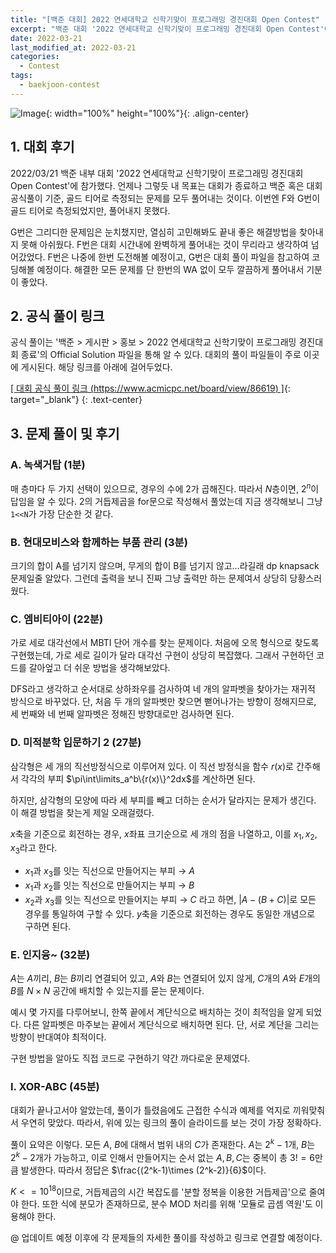 ```yaml
---
title: "[백준 대회] 2022 연세대학교 신학기맞이 프로그래밍 경진대회 Open Contest"
excerpt: "백준 대회 '2022 연세대학교 신학기맞이 프로그래밍 경진대회 Open Contest'에 참가하여 문제를 푼 소감과 간단한 풀이 작성"
date: 2022-03-21
last_modified_at: 2022-03-21
categories:
  - Contest
tags:
  - baekjoon-contest
---
```


![Image](https://user-images.githubusercontent.com/30232837/159193454-66c86f03-0843-40ef-9390-0fb218650d4a.png "baekjoon contest"){: width="100%" height="100%"}{: .align-center}

## 1. 대회 후기
2022/03/21 백준 내부 대회 '2022 연세대학교 신학기맞이 프로그래밍 경진대회 Open Contest'에 참가했다. 언제나 그렇듯 내 목표는 대회가 종료하고 백준 혹은 대회 공식풀이 기준, 골드 티어로 측정되는 문제를 모두 풀어내는 것이다. 이번엔 F와 G번이 골드 티어로 측정되었지만, 풀어내지 못했다. 

G번은 그리디한 문제임은 눈치챘지만, 열심히 고민해봐도 끝내 좋은 해결방법을 찾아내지 못해 아쉬웠다. F번은 대회 시간내에 완벽하게 풀어내는 것이 무리라고 생각하여 넘어갔었다. F번은 나중에 한번 도전해볼 예정이고, G번은 대회 풀이 파일을 참고하여 코딩해볼 예정이다. 해결한 모든 문제를 단 한번의 WA 없이 모두 깔끔하게 풀어내서 기분이 좋았다.

## 2. 공식 풀이 링크
공식 풀이는 '백준 > 게시판 > 홍보 > 2022 연세대학교 신학기맞이 프로그래밍 경진대회 종료'의 Official Solution 파일을 통해 알 수 있다. 대회의 풀이 파일들이 주로 이곳에 게시된다. 해당 링크를 아래에 걸어두었다.

[[ 대회 공식 풀이 링크 (https://www.acmicpc.net/board/view/86619) ]](https://www.acmicpc.net/board/view/86619){: target="_blank"}
{: .text-center}

## 3. 문제 풀이 및 후기

### A. 녹색거탑 (1분)

매 층마다 두 가지 선택이 있으므로, 경우의 수에 2가 곱해진다. 따라서 $N$층이면, $2^n$이 답임을 알 수 있다. 2의 거듭제곱을 for문으로 작성해서 풀었는데 지금 생각해보니 그냥 ```1<<N```가 가장 단순한 것 같다.

### B. 현대모비스와 함께하는 부품 관리 (3분)

크기의 합이 A를 넘기지 않으며, 무게의 합이 B를 넘기지 않고...라길래 dp knapsack 문제일줄 알았다. 그런데 출력을 보니 진짜 그냥 출력만 하는 문제여서 상당히 당황스러웠다.

### C. 엠비티아이 (22분)

가로 세로 대각선에서 MBTI 단어 개수를 찾는 문제이다. 처음에 오목 형식으로 찾도록 구현했는데, 가로 세로 길이가 달라 대각선 구현이 상당히 복잡했다. 그래서 구현하던 코드를 갈아엎고 더 쉬운 방법을 생각해보았다.

DFS라고 생각하고 순서대로 상하좌우를 검사하여 네 개의 알파벳을 찾아가는 재귀적 방식으로 바꾸었다. 단, 처음 두 개의 알파벳만 찾으면 뻗어나가는 방향이 정해지므로, 세 번째와 네 번째 알파벳은 정해진 방향대로만 검사하면 된다.

### D. 미적분학 입문하기 2 (27분)

삼각형은 세 개의 직선방정식으로 이루어져 있다. 이 직선 방정식을 함수 $r(x)$로 간주해서 각각의 부피 $\pi\int\limits_a^b\{r(x)\}^2dx$를 계산하면 된다.

하지만, 삼각형의 모양에 따라 세 부피를 빼고 더하는 순서가 달라지는 문제가 생긴다. 이 해결 방법을 찾는게 제일 오래걸렸다.

$x$축을 기준으로 회전하는 경우, $x$좌표 크기순으로 세 개의 점을 나열하고, 이를 $x_1, x_2, x_3$라고 한다.
* $x_1$과 $x_3$를 잇는 직선으로 만들어지는 부피 $\rightarrow$ $A$
* $x_1$과 $x_2$를 잇는 직선으로 만들어지는 부피 $\rightarrow$ $B$
* $x_2$과 $x_3$를 잇는 직선으로 만들어지는 부피 $\rightarrow$ $C$
라고 하면, $|A - (B + C)|$로 모든 경우를 통일하여 구할 수 있다. $y$축을 기준으로 회전하는 경우도 동일한 개념으로 구하면 된다.

### E. 인지융~ (32분)

$A$는 $A$끼리, $B$는 $B$끼리 연결되어 있고, $A$와 $B$는 연결되어 있지 않게, $C$개의 $A$와 $E$개의 $B$를 $N\times N$ 공간에 배치할 수 있는지를 묻는 문제이다.

예시 몇 가지를 다루어보니, 한쪽 끝에서 계단식으로 배치하는 것이 최적임을 알게 되었다. 다른 알파벳은 마주보는 끝에서 계단식으로 배치하면 된다. 단, 서로 계단을 그리는 방향이 반대여야 최적이다.

구현 방법을 알아도 직접 코드로 구현하기 약간 까다로운 문제였다. 

### I. XOR-ABC (45분)

대회가 끝나고서야 알았는데, 풀이가 틀렸음에도 근접한 수식과 예제를 억지로 끼워맞춰서 우연히 맞았다. 따라서, 위에 있는 링크의 풀이 슬라이드를 보는 것이 가장 정확하다.

풀이 요약은 이렇다. 모든 $A$, $B$에 대해서 범위 내의 $C$가 존재한다. $A$는 $2^k-1$개, $B$는 $2^k-2$개가 가능하고, 이로 인해서 만들어지는 순서 없는 $A, B, C$는 중복이 총 $3!=6$만큼 발생한다. 따라서 정답은 $\frac{(2^k-1)\times (2^k-2)}{6}$이다.

$K<=10^{18}$이므로, 거듭제곱의 시간 복잡도를 '분할 정복을 이용한 거듭제곱'으로 줄여야 한다. 또한 식에 분모가 존재하므로, 분수 MOD 처리를 위해 '모듈로 곱셈 역원'도 이용해야 한다.

@ 업데이트 예정
이후에 각 문제들의 자세한 풀이를 작성하고 링크로 연결할 예정이다.

